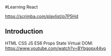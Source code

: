 #Learning React

https://scrimba.com/playlist/p7P5Hd

## Introduction
HTML CSS JS ES6
Props State
Virtual DOM: https://www.youtube.com/watch?v=BYbgopx44vo

## 